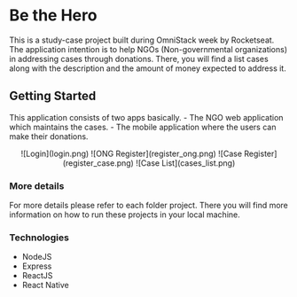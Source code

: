 # Be the Hero

This is a study-case project built during OmniStack week by Rocketseat. 
The application intention is to help NGOs (Non-governmental organizations) in addressing cases through donations. 
There, you will find a list cases along with the description and the amount of money expected to address it.

## Getting Started

This application consists of two apps basically. 
    - The NGO web application which maintains the cases.
    - The mobile application where the users can make their donations.
<p align="center">
    ![Login](login.png)
    ![ONG Register](register_ong.png)
    ![Case Register](register_case.png)
    ![Case List](cases_list.png)
</p>

### More details
For more details please refer to each folder project.
There you will find more information on how to run these projects in your local machine.


### Technologies
 - NodeJS
 - Express
 - ReactJS
 - React Native
